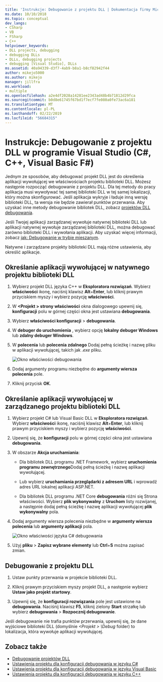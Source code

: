 ```yaml
---
title: 'Instrukcje: Debugowanie z projektu DLL | Dokumentacja firmy Microsoft'
ms.date: 10/10/2018
ms.topic: conceptual
dev_langs:
- CSharp
- VB
- FSharp
- C++
helpviewer_keywords:
- DLL projects, debugging
- debugging DLLs
- DLLs, debugging projects
- debugging [Visual Studio], DLLs
ms.assetid: 40a94339-d3f7-4ab9-b8a1-b8cf82942f44
author: mikejo5000
ms.author: mikejo
manager: jillfra
ms.workload:
- multiple
ms.openlocfilehash: a2e4df2028a14281ee2343ad48b4b71812d29fca
ms.sourcegitcommit: b0d8e61745f67bd1f7ecf7fe080a0fe73ac6a181
ms.translationtype: MT
ms.contentlocale: pl-PL
ms.lasthandoff: 02/22/2019
ms.locfileid: "56684315"
---
```

# <a name="how-to-debug-from-a-dll-project-in-visual-studio-c-c-visual-basic-f"></a>Instrukcje: Debugowanie z projektu DLL w programie Visual Studio (C#, C++, Visual Basic F#)

Jednym ze sposobów, aby debugować projekt DLL jest do określenia aplikacji wywołującej we właściwościach projektu biblioteki DLL. Możesz następnie rozpocząć debugowanie z projektu DLL. Dla tej metody do pracy aplikacja musi wywoływać tej samej biblioteki DLL w tej samej lokalizacji, który można skonfigurować. Jeśli aplikacja wykryje i ładuje inną wersję biblioteki DLL, ta wersja nie będzie zawierał punktów przerwania. Aby uzyskać inne metody debugowanie bibliotek DLL, zobacz [projektów DLL debugowania](../debugger/debugging-dll-projects.md).

Jeśli Twojej aplikacji zarządzanej wywołuje natywnej biblioteki DLL lub aplikacji natywnej wywołuje zarządzanej biblioteki DLL, można debugować zarówno biblioteki DLL i wywołania aplikacji. Aby uzyskać więcej informacji, zobacz [jak: Debugowanie w trybie mieszanym](../debugger/how-to-debug-in-mixed-mode.md).

Natywne i zarządzane projekty biblioteki DLL mają różne ustawienia, aby określić aplikacje.

## <a name="specify-a-calling-app-in-a-native-dll-project"></a>Określanie aplikacji wywołującej w natywnego projektu biblioteki DLL

1. Wybierz projekt DLL języka C++ w **Eksploratora rozwiązań**. Wybierz **właściwości** ikonę, naciśnij klawisz **Alt**+**Enter**, lub kliknij prawym przyciskiem myszy i wybierz pozycję **właściwości**.

1. W  **\<Projekt > strony właściwości** okna dialogowego upewnij się, **konfiguracji** polu w górnej części okna jest ustawiana **debugowania**.

1. Wybierz **właściwości konfiguracji** > **debugowania**.

1. W **debuger do uruchomienia** , wybierz opcję **lokalny debuger Windows** lub **zdalny debuger Windows**.

1. W **polecenia** lub **polecenia zdalnego** Dodaj pełną ścieżkę i nazwę pliku w aplikacji wywołującej, takich jak *.exe* pliku.

   ![Okno właściwości debugowania](../debugger/media/dbg-debugging-properties-dll.png "okno Właściwości debugowania")

1. Dodaj argumenty programu niezbędne do **argumenty wiersza polecenia** pole.

1. Kliknij przycisk **OK**.

## <a name="specify-a-calling-app-in-a-managed-dll-project"></a>Określanie aplikacji wywołującej w zarządzanego projektu biblioteki DLL

1. Wybierz projekt C# lub Visual Basic DLL w **Eksploratora rozwiązań**. Wybierz **właściwości** ikonę, naciśnij klawisz **Alt**+**Enter**, lub kliknij prawym przyciskiem myszy i wybierz pozycję **właściwości**.

1. Upewnij się, że **konfiguracji** polu w górnej części okna jest ustawiana **debugowania**.

1. W obszarze **Akcja uruchamiania**:

   - Dla bibliotek DLL programu .NET Framework, wybierz **uruchomienia programu zewnętrznego**Dodaj pełną ścieżkę i nazwę aplikacji wywołującej.

   - Lub wybierz **uruchamiania przeglądarki z adresem URL** i wprowadź adres URL lokalnej aplikacji ASP.NET.

   - Dla bibliotek DLL programu .NET Core **debugowania** różni się Strona właściwości. Wybierz **plik wykonywalny** z **Uruchom** listy rozwijanej, a następnie dodaj pełną ścieżkę i nazwę aplikacji wywołującej **plik wykonywalny** pola.

1. Dodaj argumenty wiersza polecenia niezbędne w **argumenty wiersza polecenia** lub **argumenty aplikacji** pola.

   ![Okno właściwości języka C# debugowania](../debugger/media/dbg-debugging-properties-dll-csharp.png "C# debugowanie okna właściwości")

1. Użyj **pliku** > **Zapisz wybrane elementy** lub **Ctrl**+**S** można zapisać zmian.

## <a name="debug-from-the-dll-project"></a>Debugowanie z projektu DLL

1. Ustaw punkty przerwania w projekcie biblioteki DLL.

1. Kliknij prawym przyciskiem myszy projekt DLL, a następnie wybierz **Ustaw jako projekt startowy**.

1. Upewnij się, że **konfiguracji rozwiązania** pole jest ustawione na **debugowania**. Naciśnij klawisz **F5**, kliknij zielony **Start** strzałkę lub wybierz **debugowania** > **Rozpocznij debugowanie**.

Jeśli debugowanie nie trafia punktów przerwania, upewnij się, że dane wyjściowe biblioteki DLL (domyślnie  *\<Projekt > \Debug* folder) to lokalizacja, która wywołuje aplikacji wywołującej.

## <a name="see-also"></a>Zobacz także
- [Debugowanie projektów DLL](../debugger/debugging-dll-projects.md)
- [Ustawienia projektu dla konfiguracji debugowania w języku C#](../debugger/project-settings-for-csharp-debug-configurations.md)
- [Ustawienia projektu dla konfiguracji debugowania w języku Visual Basic](../debugger/project-settings-for-a-visual-basic-debug-configuration.md)
- [Ustawienia projektu dla konfiguracji debugowania w języku C++](../debugger/project-settings-for-a-cpp-debug-configuration.md)